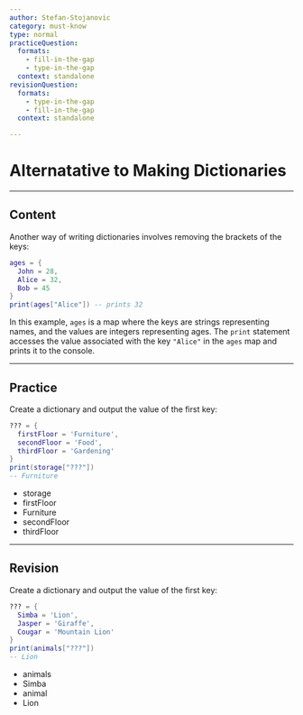 ```yaml
---
author: Stefan-Stojanovic
category: must-know
type: normal
practiceQuestion:
  formats:
    - fill-in-the-gap
    - type-in-the-gap
  context: standalone
revisionQuestion:
  formats:
    - type-in-the-gap
    - fill-in-the-gap
  context: standalone

---
```


# Alternatative to Making Dictionaries

---
## Content

Another way of writing dictionaries involves removing the brackets of the keys:
```lua
ages = {
  John = 28,
  Alice = 32,
  Bob = 45
}
print(ages["Alice"]) -- prints 32
```

In this example, `ages` is a map where the keys are strings representing names, and the values are integers representing ages. The `print` statement accesses the value associated with the key `"Alice"` in the `ages` map and prints it to the console.

---
## Practice

Create a dictionary and output the value of the first key:
```lua
??? = {
  firstFloor = 'Furniture',
  secondFloor = 'Food',
  thirdFloor = 'Gardening'
}
print(storage["???"]) 
-- Furniture
```

- storage
- firstFloor
- Furniture
- secondFloor
- thirdFloor

---

## Revision

Create a dictionary and output the value of the first key:
```lua
??? = {
  Simba = 'Lion',
  Jasper = 'Giraffe',
  Cougar = 'Mountain Lion'
}
print(animals["???"]) 
-- Lion
```

- animals
- Simba
- animal
- Lion
